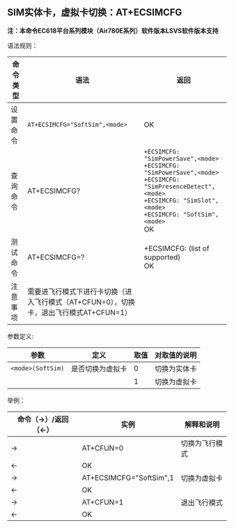 ## SIM实体卡，虚拟卡切换：AT+ECSIMCFG

**注：本命令EC618平台系列模块（Air780E系列）软件版本LSVS软件版本支持**

 

语法规则：

| 命令类型 | 语法                                                         | 返回                                                         |
| -------- | ------------------------------------------------------------ | ------------------------------------------------------------ |
| 设置命令 | `AT+ECSIMCFG="SoftSim",<mode>`                               | OK                                                           |
| 查询命令 | AT+ECSIMCFG?                                                 | `+ECSIMCFG: "SimPowerSave",<mode>`<br>`+ECSIMCFG: "SimPowerSave",<mode>`<br>`+ECSIMCFG: "SimPresenceDetect",<mode>`<br>`+ECSIMCFG: "SimSlot",<mode>`<br>`+ECSIMCFG: "SoftSim",<mode>`<br>OK |
| 测试命令 | AT+ECSIMCFG=?                                                | +ECSIMCFG: (list of supported) <br>OK                        |
| 注意事项 | 需要进飞行模式下进行卡切换（进入飞行模式（AT+CFUN=0），切换卡，退出飞行模式AT+CFUN=1） |                                                              |

 

参数定义:

| 参数              | 定义             | 取值 | 对取值的说明 |
| ----------------- | ---------------- | ---- | ------------ |
| `<mode>(SoftSim)` | 是否切换为虚拟卡 | 0    | 切换为实体卡 |
|                   |                  | 1    | 切换为虚拟卡 |

 

举例：

| 命令（→）/返回（←） | 实例                    | 解释和说明     |
| ------------------- | ----------------------- | -------------- |
| →                   | AT+CFUN=0               | 切换为飞行模式 |
| ←                   | OK                      |                |
| →                   | AT+ECSIMCFG="SoftSim",1 | 切换为虚拟卡   |
| ←                   | OK                      |                |
| →                   | AT+CFUN=1               | 退出飞行模式   |
| ←                   | OK                      |                |


